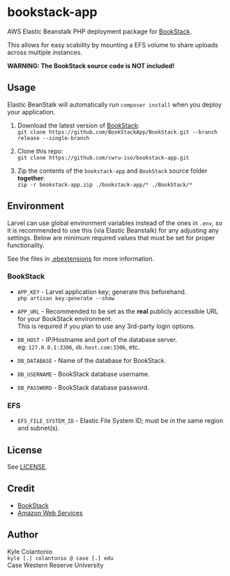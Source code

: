 # bookstack-app
AWS Elastic Beanstalk PHP deployment package for [BookStack](https://www.bookstackapp.com/).

This allows for easy scability by mounting a EFS volume to share uploads across
multiple instances.

**WARNING: The BookStack source code is NOT included!**

## Usage
Elastic BeanStalk will automatically run `composer install` when you deploy your application.

1. Download the latest version of [BookStack](https://www.bookstackapp.com/):  
`git clone https://github.com/BookStackApp/BookStack.git --branch release --single-branch`

2. Clone this repo:  
`git clone https://github.com/cwru-iso/bookstack-app.git`

3. Zip the contents of the `bookstack-app` and `BookStack` source folder **together**:  
`zip -r bookstack-app.zip ./bookstack-app/* ./BookStack/*`

## Environment
Larvel can use global environment variables instead of the ones in `.env`, so it is
recommended to use this (via Elastic Beanstalk) for any adjusting any settings. Below are
minimum required values that must be set for proper functionality.

See the files in [.ebextensions](.ebextensions) for more information.

### BookStack
* `APP_KEY` - Larvel application key; generate this beforehand.  
`php artisan key:generate --show`

* `APP_URL` - Recommended to be set as the **real** publicly accessible URL
for your BookStack environment.  
This is required if you plan to use any 3rd-party login options.

* `DB_HOST` - IP/Hostname and port of the database server.  
eg: `127.0.0.1:3306`, `db.host.com:3306`, etc.

* `DB_DATABASE` - Name of the database for BookStack.  

* `DB_USERNAME` - BookStack database username.  

* `DB_PASSWORD` - BookStack database password.

### EFS
* `EFS_FILE_SYSTEM_ID` - Elastic File System ID; must be in the same region and subnet(s).

## License
See [LICENSE](./LICENSE).

## Credit
* [BookStack](https://www.bookstackapp.com/)
* [Amazon Web Services](https://aws.amazon.com/)

## Author
Kyle Colantonio  
`kyle [.] colantonio @ case [.] edu`  
Case Western Reserve University
